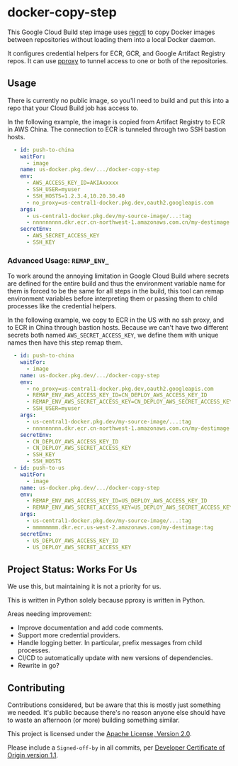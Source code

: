 # docker-copy-step

This Google Cloud Build step image uses
[regctl](https://github.com/regclient/regclient) to copy Docker images
between repositories without loading them into a local Docker daemon.

It configures credential helpers for ECR, GCR, and Google Artifact Registry
repos. It can use [pproxy](https://github.com/qwj/python-proxy) to tunnel
access to one or both of the repositories.

## Usage

There is currently no public image, so you'll need to build and put this
into a repo that your Cloud Build job has access to.

In the following example, the image is copied from Artifact Registry to ECR
in AWS China. The connection to ECR is tunneled through two SSH bastion hosts.

```yaml
  - id: push-to-china
    waitFor:
      - image
    name: us-docker.pkg.dev/.../docker-copy-step
    env:
      - AWS_ACCESS_KEY_ID=AKIAxxxxx
      - SSH_USER=myuser
      - SSH_HOSTS=1.2.3.4,10.20.30.40
      - no_proxy=us-central1-docker.pkg.dev,oauth2.googleapis.com
    args:
      - us-central1-docker.pkg.dev/my-source-image/...:tag
      - nnnnnnnnn.dkr.ecr.cn-northwest-1.amazonaws.com.cn/my-destimage:tag
    secretEnv:
      - AWS_SECRET_ACCESS_KEY
      - SSH_KEY
```

### Advanced Usage: `REMAP_ENV_`

To work around the annoying limitation in Google Cloud Build where secrets are
defined for the entire build and thus the environment variable name for them
is forced to be the same for all steps in the build, this tool can remap
environment variables before interpreting them or passing them to child
processes like the credential helpers.

In the following example, we copy to ECR in the US with no ssh proxy, and to
ECR in China through bastion hosts. Because we can't have two different
secrets both named `AWS_SECRET_ACCESS_KEY`, we define them with unique names
then have this step remap them.

```yaml
  - id: push-to-china
    waitFor:
      - image
    name: us-docker.pkg.dev/.../docker-copy-step
    env:
      - no_proxy=us-central1-docker.pkg.dev,oauth2.googleapis.com
      - REMAP_ENV_AWS_ACCESS_KEY_ID=CN_DEPLOY_AWS_ACCESS_KEY_ID
      - REMAP_ENV_AWS_SECRET_ACCESS_KEY=CN_DEPLOY_AWS_SECRET_ACCESS_KEY
      - SSH_USER=myuser
    args:
      - us-central1-docker.pkg.dev/my-source-image/...:tag
      - nnnnnnnnn.dkr.ecr.cn-northwest-1.amazonaws.com.cn/my-destimage:tag
    secretEnv:
      - CN_DEPLOY_AWS_ACCESS_KEY_ID
      - CN_DEPLOY_AWS_SECRET_ACCESS_KEY
      - SSH_KEY
      - SSH_HOSTS
  - id: push-to-us
    waitFor:
      - image
    name: us-docker.pkg.dev/.../docker-copy-step
    env:
      - REMAP_ENV_AWS_ACCESS_KEY_ID=US_DEPLOY_AWS_ACCESS_KEY_ID
      - REMAP_ENV_AWS_SECRET_ACCESS_KEY=US_DEPLOY_AWS_SECRET_ACCESS_KEY
    args:
      - us-central1-docker.pkg.dev/my-source-image/...:tag
      - mmmmmmmm.dkr.ecr.us-west-2.amazonaws.com/my-destimage:tag
    secretEnv:
      - US_DEPLOY_AWS_ACCESS_KEY_ID
      - US_DEPLOY_AWS_SECRET_ACCESS_KEY
```

## Project Status: Works For Us

We use this, but maintaining it is not a priority for us.

This is written in Python solely because pproxy is written in Python.

Areas needing improvement:

* Improve documentation and add code comments.
* Support more credential providers.
* Handle logging better. In particular, prefix messages from child processes.
* CI/CD to automatically update with new versions of dependencies.
* Rewrite in go?

## Contributing

Contributions considered, but be aware that this is mostly just something we
needed. It's public because there's no reason anyone else should have to waste
an afternoon (or more) building something similar.

This project is licensed under the [Apache License, Version 2.0](LICENSE).

Please include a `Signed-off-by` in all commits, per
[Developer Certificate of Origin version 1.1](DCO).
